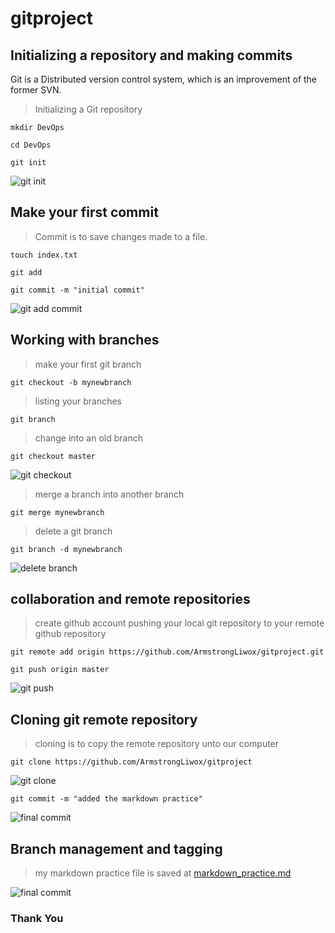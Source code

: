 # gitproject

## Initializing a repository and making commits

Git is a Distributed version control system, which is an improvement of the former SVN.

> Initializing a Git repository
```
mkdir DevOps
```
```
cd DevOps
```
```
git init
```
![git init](https://github.com/ArmstrongLiwox/gitproject/assets/143335106/ae2c9cfe-ae6d-416e-90d7-5e93eade23e4)

## Make your first commit
> Commit is to save changes made to a file.
```
touch index.txt
```
```
git add
```
```
git commit -m "initial commit"
```
![git add commit](https://github.com/ArmstrongLiwox/gitproject/assets/143335106/0bb1d01f-5e46-40a6-bf00-be648481a460)

## Working with branches
> make your first git branch
```
git checkout -b mynewbranch
```
> listing your branches
```
git branch
```
>change into an old branch
```
git checkout master
```
![git checkout](https://github.com/ArmstrongLiwox/gitproject/assets/143335106/1ee36357-083d-4a9b-af11-9b3ef7955e51)

>merge a branch into another branch
```
git merge mynewbranch
```
>delete a git branch
```
git branch -d mynewbranch
```
![delete branch](https://github.com/ArmstrongLiwox/gitproject/assets/143335106/f52659ca-8289-4f60-a826-6704938704d7)

## collaboration and remote repositories
>create github account
>pushing your local git repository to your remote github repository
```
git remote add origin https://github.com/ArmstrongLiwox/gitproject.git
```
```
git push origin master
```
![git push](https://github.com/ArmstrongLiwox/gitproject/assets/143335106/2fc0df6f-7f1a-4620-a1dc-3479cf362184)

## Cloning git remote repository
>cloning is to copy the remote repository unto our computer
```
git clone https://github.com/ArmstrongLiwox/gitproject
```
![git clone](https://github.com/ArmstrongLiwox/gitproject/assets/143335106/11008588-49f2-4f3c-b04b-889d86651c77)
```
git commit -m "added the markdown practice"
```
![final commit](https://github.com/ArmstrongLiwox/gitproject/assets/143335106/17c53883-edea-4c34-ae4b-4386a9150305)

## Branch management and tagging
>my markdown practice file is saved at [markdown_practice.md](https://github.com/ArmstrongLiwox/gitproject/blob/master/markdown_practice.md)

![final commit](https://github.com/ArmstrongLiwox/gitproject/assets/143335106/6c84ee8a-adc3-4d63-8b26-67ae858a7943)

### Thank You
